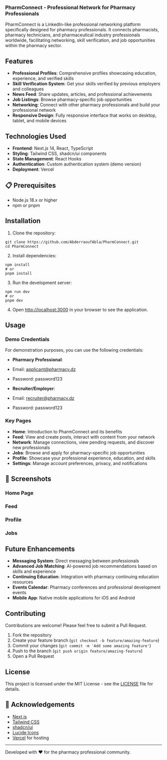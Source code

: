 ### PharmConnect - Professional Network for Pharmacy Professionals


PharmConnect is a LinkedIn-like professional networking platform specifically designed for pharmacy professionals. It connects pharmacists, pharmacy technicians, and pharmaceutical industry professionals worldwide, facilitating networking, skill verification, and job opportunities within the pharmacy sector.

##  Features

- **Professional Profiles**: Comprehensive profiles showcasing education, experience, and verified skills
- **Skill Verification System**: Get your skills verified by previous employers and colleagues
- **News Feed**: Share updates, articles, and professional achievements
- **Job Listings**: Browse pharmacy-specific job opportunities
- **Networking**: Connect with other pharmacy professionals and build your professional network
- **Responsive Design**: Fully responsive interface that works on desktop, tablet, and mobile devices


##  Technologies Used

- **Frontend**: Next.js 14, React, TypeScript
- **Styling**: Tailwind CSS, shadcn/ui components
- **State Management**: React Hooks
- **Authentication**: Custom authentication system (demo version)
- **Deployment**: Vercel


## 📋 Prerequisites

- Node.js 18.x or higher
- npm or pnpm


##  Installation

1. Clone the repository:

```shellscript
git clone https://github.com/AbderraoufAbla/PharmConnect.git
cd PharmConnect
```


2. Install dependencies:

```shellscript
npm install
# or
pnpm install
```


3. Run the development server:

```shellscript
npm run dev
# or
pnpm dev
```


4. Open [http://localhost:3000](http://localhost:3000) in your browser to see the application.


##  Usage

### Demo Credentials

For demonstration purposes, you can use the following credentials:

- **Pharmacy Professional**:

- Email: [applicant@pharmacy.dz](mailto:applicant@pharmacy.dz)
- Password: password123


- **Recruiter/Employer**:

- Email: [recruiter@pharmacy.dz](mailto:recruiter@pharmacy.dz)
- Password: password123





### Key Pages

- **Home**: Introduction to PharmConnect and its benefits
- **Feed**: View and create posts, interact with content from your network
- **Network**: Manage connections, view pending requests, and discover new professionals
- **Jobs**: Browse and apply for pharmacy-specific job opportunities
- **Profile**: Showcase your professional experience, education, and skills
- **Settings**: Manage account preferences, privacy, and notifications


## 📱 Screenshots

### Home Page





### Feed





### Profile





### Jobs





##  Future Enhancements

- **Messaging System**: Direct messaging between professionals
- **Advanced Job Matching**: AI-powered job recommendations based on skills and experience
- **Continuing Education**: Integration with pharmacy continuing education resources
- **Events Calendar**: Pharmacy conferences and professional development events
- **Mobile App**: Native mobile applications for iOS and Android


##  Contributing

Contributions are welcome! Please feel free to submit a Pull Request.

1. Fork the repository
2. Create your feature branch (`git checkout -b feature/amazing-feature`)
3. Commit your changes (`git commit -m 'Add some amazing feature'`)
4. Push to the branch (`git push origin feature/amazing-feature`)
5. Open a Pull Request


##  License

This project is licensed under the MIT License - see the [LICENSE](LICENSE) file for details.

## 👏 Acknowledgements

- [Next.js](https://nextjs.org/)
- [Tailwind CSS](https://tailwindcss.com/)
- [shadcn/ui](https://ui.shadcn.com/)
- [Lucide Icons](https://lucide.dev/)
- [Vercel](https://vercel.com/) for hosting


---

Developed with ❤️ for the pharmacy professional community.

